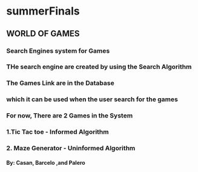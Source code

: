 # **summerFinals**
## **WORLD OF GAMES**
### Search Engines system for Games
### THe search engine are created by using the Search Algorithm
### The Games Link are in the Database
### which it can be used when the user search for the games
### For now, There are 2 Games in the System
### 1.Tic Tac toe - Informed Algorithm
### 2. Maze Generator - Uninformed Algorithm
#### By: Casan, Barcelo ,and Palero
